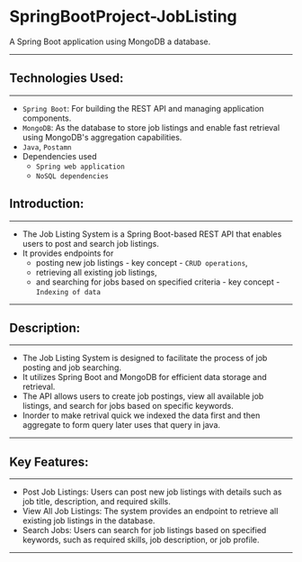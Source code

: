 # SpringBootProject-JobListing
A Spring Boot application using MongoDB a database.

---
## Technologies Used:
---
- `Spring Boot`: For building the REST API and managing application components.
- `MongoDB`: As the database to store job listings and enable fast retrieval using MongoDB's aggregation capabilities.
- `Java`, `Postamn`
- Dependencies used
  - `Spring web application`
  - `NoSQL dependencies`
  
## Introduction:
---
- The Job Listing System is a Spring Boot-based REST API that enables users to post and search job listings.
- It provides endpoints for
  - posting new job listings - key concept - `CRUD operations`,
  - retrieving all existing job listings,
  - and searching for jobs based on specified criteria - key concept - `Indexing of data`

---
## Description:
---
- The Job Listing System is designed to facilitate the process of job posting and job searching.
- It utilizes Spring Boot and MongoDB for efficient data storage and retrieval.
- The API allows users to create job postings, view all available job listings, and search for jobs based on specific keywords.
- Inorder to make retrival quick we indexed the data first and then aggregate to form query later uses that query in java.
---
## Key Features:
---
- Post Job Listings: Users can post new job listings with details such as job title, description, and required skills.
- View All Job Listings: The system provides an endpoint to retrieve all existing job listings in the database.
- Search Jobs: Users can search for job listings based on specified keywords, such as required skills, job description, or job profile.
---

